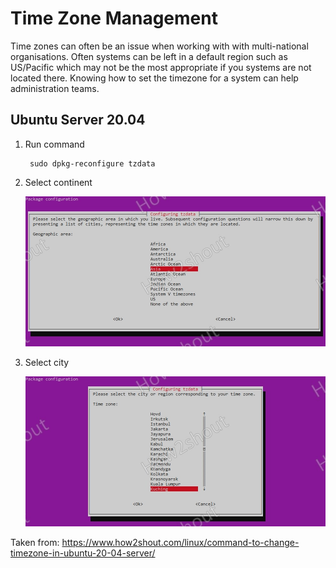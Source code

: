 # Time Zone Management

Time zones can often be an issue when working with with multi-national organisations.  Often systems can be left in a default region such as US/Pacific which may not be the most appropriate if you systems are not located there.  Knowing how to set the timezone for a system can help administration teams.

## Ubuntu Server 20.04

1. Run command

        sudo dpkg-reconfigure tzdata

1. Select continent

    ![Select time zone continent](../assets/Linux/Select-Geographic-area-to-select-Time-zone-in-Ubuntu-20.04-Server.jpg "Select time zone continent")

1. Select city

    ![Select time zone city](../assets/Linux/Configuring-Tzdata-by-selecting-city-or-region.jpg "Select time zone city")

Taken from: <https://www.how2shout.com/linux/command-to-change-timezone-in-ubuntu-20-04-server/>
